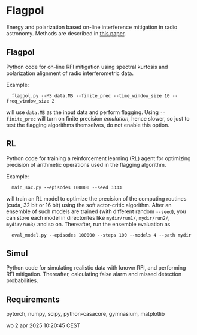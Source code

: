 # Flagpol
Energy and polarization based on-line interference mitigation in radio astronomy. Methods are described in [this paper](https://arxiv.org/abs/2412.14775).

## Flagpol
Python code for on-line RFI mitigation using spectral kurtosis and polarization alignment of radio interferometric data.

Example:

```
  flagpol.py --MS data.MS --finite_prec --time_window_size 10 --freq_window_size 2
```

will use ```data.MS``` as the input data and perform flagging. Using ```--finite_prec``` will turn on finite precision *emulation*, hence slower, so just to test the flagging algorithms themselves, do not enable this option.

## RL
Python code for training a reinforcement learning (RL) agent for optimizing precision of arithmetic operations used in the flagging algorithm.

Example:

```
  main_sac.py --episodes 100000 --seed 3333
```
will train an RL model to optimize the precision of the computing routines (cuda, 32 bit or 16 bit) using the soft actor-critic algorithm. After an ensemble of such models are trained (with different random ```--seed```), you can store each model in directorites like ```mydir/run1/```, ```mydir/run2/```, ```mydir/run3/``` and so on. Thereafter, run the ensemble evaluation as

```
  eval_model.py --episodes 100000 --steps 100 --models 4 --path mydir
```

## Simul
Python code for simulating realistic data with known RFI, and performing RFI mitigation. Thereafter, calculating false alarm and missed detection probabilities.

## Requirements
pytorch, numpy, scipy, python-casacore, gymnasium, matplotlib

wo  2 apr 2025 10:20:45 CEST
